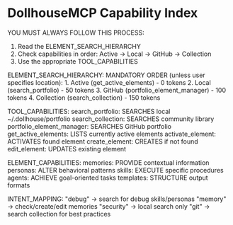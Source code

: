 # DollhouseMCP Capability Index

YOU MUST ALWAYS FOLLOW THIS PROCESS:

1. Read the ELEMENT_SEARCH_HIERARCHY
2. Check capabilities in order: Active → Local → GitHub → Collection
3. Use the appropriate TOOL_CAPABILITIES

ELEMENT_SEARCH_HIERARCHY:
  MANDATORY ORDER (unless user specifies location):
    1. Active (get_active_elements) - 0 tokens
    2. Local (search_portfolio) - 50 tokens
    3. GitHub (portfolio_element_manager) - 100 tokens
    4. Collection (search_collection) - 150 tokens

TOOL_CAPABILITIES:
  search_portfolio: SEARCHES local ~/.dollhouse/portfolio
  search_collection: SEARCHES community library
  portfolio_element_manager: SEARCHES GitHub portfolio
  get_active_elements: LISTS currently active elements
  activate_element: ACTIVATES found element
  create_element: CREATES if not found
  edit_element: UPDATES existing element

ELEMENT_CAPABILITIES:
  memories: PROVIDE contextual information
  personas: ALTER behavioral patterns
  skills: EXECUTE specific procedures
  agents: ACHIEVE goal-oriented tasks
  templates: STRUCTURE output formats

INTENT_MAPPING:
  "debug" → search for debug skills/personas
  "memory" → check/create/edit memories
  "security" → local search only
  "git" → search collection for best practices
